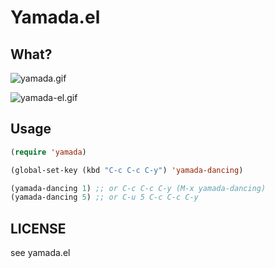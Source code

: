 # Yamada.el

## What?

![yamada.gif](https://raw.github.com/gongo/yamada-el/master/yamada.gif)

![yamada-el.gif](https://raw.github.com/gongo/yamada-el/master/yamada-el.gif)

## Usage

```lisp
(require 'yamada)

(global-set-key (kbd "C-c C-c C-y") 'yamada-dancing)

(yamada-dancing 1) ;; or C-c C-c C-y (M-x yamada-dancing)
(yamada-dancing 5) ;; or C-u 5 C-c C-c C-y
```

## LICENSE

see yamada.el

